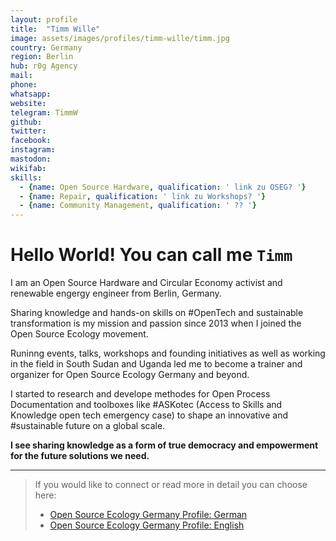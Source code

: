 ```yaml
---
layout: profile
title:  "Timm Wille"
image: assets/images/profiles/timm-wille/timm.jpg
country: Germany
region: Berlin
hub: r0g Agency
mail: 
phone: 
whatsapp: 
website: 
telegram: TimmW
github: 
twitter: 
facebook: 
instagram: 
mastodon: 
wikifab:
skills:
  - {name: Open Source Hardware, qualification: ' link zu OSEG? '}
  - {name: Repair, qualification: ' link zu Workshops? '}
  - {name: Community Management, qualification: ' ?? '}
---
```


# Hello World! You can call me `Timm`

I am an Open Source Hardware and Circular Economy activist and renewable engergy engineer from Berlin, Germany. 

Sharing knowledge and hands-on skills on #OpenTech  and sustainable transformation is my mission and passion since 2013 when I joined the Open Source Ecology movement. 

Runinng events, talks, workshops and founding initiatives as well as working in the field in South Sudan and Uganda led me to become a trainer and organizer for Open Source Ecology Germany and beyond. 

I started to research and develope methodes for Open Process Documentation and toolboxes like #ASKotec (Access to Skills and Knowledge open tech emergency case) to shape an innovative and #sustainable future on a global scale. 

**I see sharing knowledge as a form of true democracy and empowerment for the future solutions we need.**


---
>If you would like to connect or read more in detail you can choose here:
>- [Open Source Ecology Germany Profile: German](https://wiki.opensourceecology.de/Timm_Wille)
>- [Open Source Ecology Germany Profile: English](https://wiki.opensourceecology.de/En:Timm_Wille)